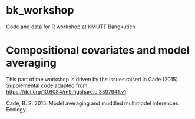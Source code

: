 # bk_workshop
Code and data for R workshop at KMUTT Bangkutien

# Compositional covariates and model averaging

This part of the workshop is driven by the issues raised in Cade (2015). Supplemental code adapted from https://doi.org/10.6084/m9.figshare.c.3307941.v1

Cade, B. S.  2015.  Model averaging and muddled multimodel inferences.  Ecology.
